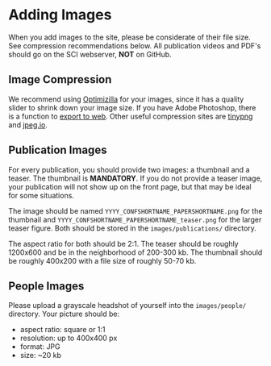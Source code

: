# Adding Images

When you add images to the site, please be considerate of their file size. See
compression recommendations below. All publication videos and PDF's should go
on the SCI webserver, **NOT** on GitHub.



## Image Compression

We recommend using [Optimizilla](http://optimizilla.com/) for your images, since
it has a quality slider to shrink down your image size. If you have Adobe
Photoshop, there is a function to
[export to web](http://help.adobe.com/en_US/creativesuite/cs/using/WS6E857477-27FE-4a88-B8A4-074DC3C65F68.html).
Other useful compression sites are [tinypng](https://tinypng.com/) and
[jpeg.io](https://www.jpeg.io/).




## Publication Images

For every publication, you should provide two images: a thumbnail and a teaser.
The thumbnail is **MANDATORY**. If you do not provide a teaser image, your
publication will not show up on the front page, but that may be ideal for some
situations.


The image should be named `YYYY_CONFSHORTNAME_PAPERSHORTNAME.png` for the
thumbnail and `YYYY_CONFSHORTNAME_PAPERSHORTNAME_teaser.png` for the larger
teaser figure. Both should be stored in the `images/publications/` directory.


The aspect ratio for both should be 2:1. The teaser should be roughly 1200x600
and be in the neighborhood of 200-300 kb. The thumbnail should be roughly
400x200 with a file size of roughly 50-70 kb.



## People Images

Please upload a grayscale headshot of yourself into the `images/people/`
directory. Your picture should be:

- aspect ratio: square or 1:1
- resolution: up to 400x400 px
- format: JPG
- size: ~20 kb

